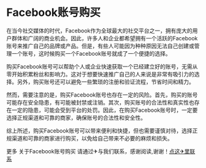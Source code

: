 # Facebook账号购买

在当今社交媒体的时代，Facebook作为全球最大的社交平台之一，拥有庞大的用户群体和广阔的商业机会。因此，许多人和企业都希望拥有一个活跃的Facebook账号来推广自己的品牌或产品。但是，有些人可能因为种种原因无法自己创建或管理一个账号，这时候购买一个Facebook账号就成了一个便捷的选择。

购买Facebook账号可以帮助个人或企业快速获取一个已经建立好的账号，无需从零开始积累粉丝和影响力。这对于想要快速推广自己的人来说是非常有吸引力的选择。另外，购买账号还可以避免一些繁琐的注册和验证流程，节省时间和精力。

然而，需要注意的是，购买Facebook账号也存在一定的风险。首先，购买的账号可能存在安全隐患，有可能被封禁或注销。其次，购买账号的合法性和真实性也存在一定的隐患，可能会受到平台的处罚。因此，在购买Facebook账号时，一定要选择正规渠道和可靠的商家，确保账号的合法性和安全性。

综上所述，购买Facebook账号可以带来便利和快捷，但也需要谨慎对待，选择正规渠道和可靠的商家进行购买，以免给自己带来不必要的麻烦和损失。

更多 关于Facebook账号购买 请通过✈与我们联系，感谢阅读,谢谢！[点这✈里联系](https://a.k02.cc)